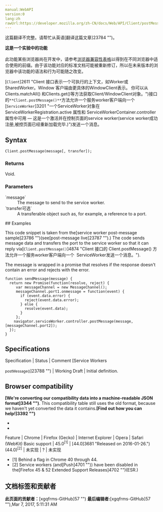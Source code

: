 ```yaml
---
manual:WebAPI
version:0
lang:zh
rawUrl:https://developer.mozilla.org/zh-CN/docs/Web/API/Client/postMessage
---
```




这篇翻译不完整。请帮忙从英语[翻译这篇文章]23784 "")。






**这是一个实验中的功能**<br></br>此功能某些浏览器尚在开发中，请参考[浏览器兼容性表格](%4874#Browser_compatibility "")以得到在不同浏览器中适合使用的前缀。由于该功能对应的标准文档可能被重新修订，所以在未来版本的浏览器中该功能的语法和行为可能随之改变。




[`Client`]2611 "Client 接口表示一个可执行的上下文，如Worker或SharedWorker。Window 客户端由更具体的WindowClient表示。 你可以从Clients.matchAll() 和Clients.get()等方法获取Client/WindowClient对象。")接口的`**Client.postMessage()**`方法允许一个服务worker客户端向一个[`ServiceWorker`]3201 "一个ServiceWorker对象在 ServiceWorkerRegistration.active 属性和 ServiceWorkerContainer.controller 属性中可用 — 这是一个激活并在控制页面的service worker(service worker成功注册,被控页面已经重新加载完毕.)")发送一个消息。


## Syntax<a name="Syntax"></a>

```
Client.postMessage(message[, transfer]);
```

### Returns<a name="Returns"></a>


Void.


### Parameters<a name="Parameters"></a>
<dl><dt id=''>`message`</dt><dd>The message to send to the service worker.</dd><dt id=''>`transfer可选`</dt><dd>A transferable object such as, for example, a reference to a port.</dd></dl>
## Examples<a name="Examples"></a>


This code snippet is taken from the[service worker post-message sample]23786 "")(see[post-message live]23787 "").) The code sends message data and transfers the port to the service worker so that it can reply via[`Client.postMessage()`]4874 "Client 接口的 Client.postMessage() 方法允许一个服务worker客户端向一个  ServiceWorker发送一个消息。").



The message is wrapped in a promise that resolves if the response doesn&#39;t contain an error and rejects with the error.


```
function sendMessage(message) {
  return new Promise(function(resolve, reject) {
     var messageChannel = new MessageChannel();
     messageChannel.port1.onmessage = function(event) {
       if (event.data.error) {
         reject(event.data.error);
       } else {
         resolve(event.data);
       }
     };
    navigator.serviceWorker.controller.postMessage(message, [messageChannel.port2]);
  });
}
```

## Specifications<a name="Specifications"></a>
Specification | Status | Comment 
[Service Workers<br></br><small>postMessage()</small>]23788 "") | Working Draft | Initial definition. 


## Browser compatibility<a name="Browser_compatibility"></a>


**[We&#39;re converting our compatibility data into a machine-readable JSON format]3344 "")**. This compatibility table still uses the old format, because we haven&#39;t yet converted the data it contains.**[Find out how you can help!]3392 "")**


* 
* 
Feature | Chrome | Firefox (Gecko) | Internet Explorer | Opera | Safari (WebKit) 
Basic support | 45.0<sup>[1]</sup> | [44.0]3681 "Released on 2016-01-26.")(44.0)<sup>[2]</sup> | 未实现 | ? | 未实现 





* [1] Behind a flag in Chrome 40 through 44.
* [2] Service workers (and[Push]4701 "")) have been disabled in the[Firefox 45 &amp; 52 Extended Support Releases]4702 "")(ESR.)



## 文档标签和贡献者
**此页面的贡献者：**[xgqfrms-GitHub]57 "")
**最后编辑者:**[xgqfrms-GitHub]57 ""),<time>Mar 7, 2017, 5:11:31 AM</time>


